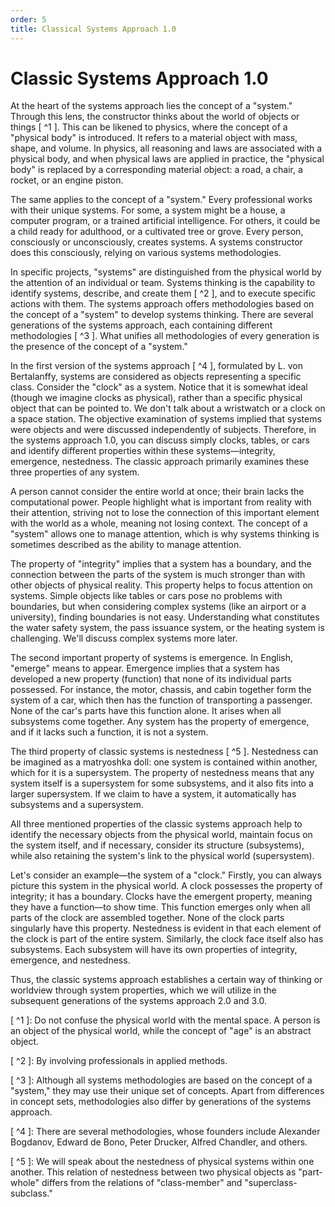 ```yaml
---
order: 5
title: Classical Systems Approach 1.0
---
```


# Classic Systems Approach 1.0

At the heart of the systems approach lies the concept of a "system." Through this lens, the constructor thinks about the world of objects or things [ ^1 ]. This can be likened to physics, where the concept of a "physical body" is introduced. It refers to a material object with mass, shape, and volume. In physics, all reasoning and laws are associated with a physical body, and when physical laws are applied in practice, the "physical body" is replaced by a corresponding material object: a road, a chair, a rocket, or an engine piston.

The same applies to the concept of a "system." Every professional works with their unique systems. For some, a system might be a house, a computer program, or a trained artificial intelligence. For others, it could be a child ready for adulthood, or a cultivated tree or grove. Every person, consciously or unconsciously, creates systems. A systems constructor does this consciously, relying on various systems methodologies.

In specific projects, "systems" are distinguished from the physical world by the attention of an individual or team. Systems thinking is the capability to identify systems, describe, and create them [ ^2 ], and to execute specific actions with them. The systems approach offers methodologies based on the concept of a "system" to develop systems thinking. There are several generations of the systems approach, each containing different methodologies [ ^3 ]. What unifies all methodologies of every generation is the presence of the concept of a "system."

In the first version of the systems approach [ ^4 ], formulated by L. von Bertalanffy, systems are considered as objects representing a specific class. Consider the "clock" as a system. Notice that it is somewhat ideal (though we imagine clocks as physical), rather than a specific physical object that can be pointed to. We don't talk about a wristwatch or a clock on a space station. The objective examination of systems implied that systems were objects and were discussed independently of subjects. Therefore, in the systems approach 1.0, you can discuss simply clocks, tables, or cars and identify different properties within these systems—integrity, emergence, nestedness. The classic approach primarily examines these three properties of any system.

A person cannot consider the entire world at once; their brain lacks the computational power. People highlight what is important from reality with their attention, striving not to lose the connection of this important element with the world as a whole, meaning not losing context. The concept of a "system" allows one to manage attention, which is why systems thinking is sometimes described as the ability to manage attention.

The property of "integrity" implies that a system has a boundary, and the connection between the parts of the system is much stronger than with other objects of physical reality. This property helps to focus attention on systems. Simple objects like tables or cars pose no problems with boundaries, but when considering complex systems (like an airport or a university), finding boundaries is not easy. Understanding what constitutes the water safety system, the pass issuance system, or the heating system is challenging. We'll discuss complex systems more later.

The second important property of systems is emergence. In English, "emerge" means to appear. Emergence implies that a system has developed a new property (function) that none of its individual parts possessed. For instance, the motor, chassis, and cabin together form the system of a car, which then has the function of transporting a passenger. None of the car's parts have this function alone. It arises when all subsystems come together. Any system has the property of emergence, and if it lacks such a function, it is not a system.

The third property of classic systems is nestedness [ ^5 ]. Nestedness can be imagined as a matryoshka doll: one system is contained within another, which for it is a supersystem. The property of nestedness means that any system itself is a supersystem for some subsystems, and it also fits into a larger supersystem. If we claim to have a system, it automatically has subsystems and a supersystem.

All three mentioned properties of the classic systems approach help to identify the necessary objects from the physical world, maintain focus on the system itself, and if necessary, consider its structure (subsystems), while also retaining the system's link to the physical world (supersystem).

Let's consider an example—the system of a "clock." Firstly, you can always picture this system in the physical world. A clock possesses the property of integrity; it has a boundary. Clocks have the emergent property, meaning they have a function—to show time. This function emerges only when all parts of the clock are assembled together. None of the clock parts singularly have this property. Nestedness is evident in that each element of the clock is part of the entire system. Similarly, the clock face itself also has subsystems. Each subsystem will have its own properties of integrity, emergence, and nestedness.

Thus, the classic systems approach establishes a certain way of thinking or worldview through system properties, which we will utilize in the subsequent generations of the systems approach 2.0 and 3.0.

[ ^1 ]: Do not confuse the physical world with the mental space. A person is an object of the physical world, while the concept of "age" is an abstract object.

[ ^2 ]: By involving professionals in applied methods.

[ ^3 ]: Although all systems methodologies are based on the concept of a "system," they may use their unique set of concepts. Apart from differences in concept sets, methodologies also differ by generations of the systems approach.

[ ^4 ]: There are several methodologies, whose founders include Alexander Bogdanov, Edward de Bono, Peter Drucker, Alfred Chandler, and others.

[ ^5 ]: We will speak about the nestedness of physical systems within one another. This relation of nestedness between two physical objects as "part-whole" differs from the relations of "class-member" and "superclass-subclass."
